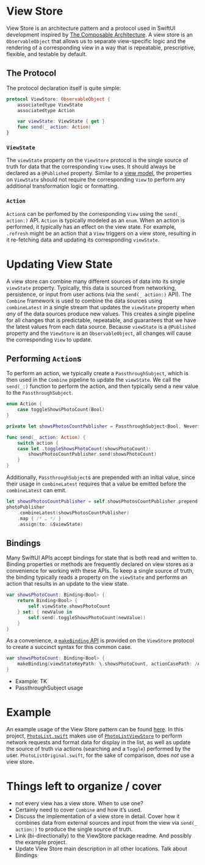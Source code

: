 # View Store

View Store is an architecture pattern and a protocol used in SwiftUI development inspired by [The Composable Architecture](https://github.com/pointfreeco/swift-composable-architecture). A view store is an `ObservableObject` that allows us to separate view-specific logic and the rendering of a corresponding view in a way that is repeatable, prescriptive, flexible, and testable by default.

## The Protocol

The protocol declaration itself is quite simple:

```swift
protocol ViewStore: ObservableObject {
    associatedtype ViewState
    associatedtype Action

    var viewState: ViewState { get }
    func send(_ action: Action)
}
```

### `ViewState`

The `viewState` property on the `ViewStore` protocol is the single source of truth for data that the corresponding `View` uses. It should always be declared as a `@Published` property. Similar to a [view model](https://github.com/Lickability/swift-best-practices/blob/main/ViewModel.md), the properties on `ViewState` should not require the corresponding `View` to perform any additional transformation logic or formatting.

### `Action`

`Action`s can be perfomed by the corresponding `View` using the `send(_ action:)` API. `Action` is typically modeled as an `enum`. When an action is performed, it typically has an effect on the view state. For example, `.refresh` might be an action that a `View` triggers on a view store, resulting in it re-fetching data and updating its corresponding `viewState`.

# Updating View State

A view store can combine many different sources of data into its single `viewState` property. Typically, this data is sourced from networking, persistence, or input from user actions (via the `send(_ action:)` API). The `Combine` framework is used to combine the data sources using `combineLatest` in a single stream that updates the `viewState` property when _any_ of the data sources produce new values. This creates a single pipeline for all changes that is predictable, repeatable, and guarantees that we have the latest values from each data source. Because `viewState` is a `@Published` property and the `ViewStore` is an `ObservableObject`, all changes will cause the corresponding `View` to update.

## Performing `Action`s

To perform an action, we typically create a `PassthroughSubject`, which is then used in the `Combine` pipeline to update the `viewState`. We call the `send(_:)` function to perform the action, and then typically send a new value to the `PassthroughSubject`.

```swift
enum Action {
    case toggleShowsPhotoCount(Bool)
}

private let showsPhotosCountPublisher = PassthroughSubject<Bool, Never>()

func send(_ action: Action) {
    switch action {
    case let .toggleShowsPhotoCount(showsPhotoCount):
        showsPhotosCountPublisher.send(showsPhotoCount)
    }
}
```

Additionally, `PassthroughSubject`s are prepended with an initial value, since their usage in `combineLatest` requires that a value be emitted before the `combineLatest` can emit.

```swift
let showsPhotosCountPublisher = self.showsPhotosCountPublisher.prepend(ViewState.initial.showsPhotoCount)
photoPublisher
    .combineLatest(showsPhotosCountPublisher)
    .map { /* … */ }
    .assign(to: &$viewState)
```

## Bindings

Many SwiftUI APIs accept bindings for state that is both read and written to. Binding properties or methods are frequently declared on view stores as a convenience for working with these APIs. To keep a single source of truth, the binding typically reads a property on the `viewState` and performs an action that results in an update to the view state.

```swift
var showsPhotoCount: Binding<Bool> {
    return Binding<Bool> {
        self.viewState.showsPhotoCount
    } set: { newValue in
        self.send(.toggleShowsPhotoCount(newValue))
    }
}
```

As a convenience, a [`makeBinding` API](https://github.com/Lickability/ViewStore/blob/main/Sources/ViewStore/ViewStore%2BBindingAdditions.swift) is provided on the `ViewStore` protocol to create a succinct syntax for this common case.

```swift
var showsPhotoCount: Binding<Bool> {
    makeBinding(viewStateKeyPath: \.showsPhotoCount, actionCasePath: /Action.toggleShowsPhotoCount)
}
```

* Example: TK
* PassthroughSubject usage

# Example

An example usage of the View Store pattern can be found [here](https://github.com/Lickability/view-store-lwl). In this project, [`PhotoList.swift`](https://github.com/Lickability/view-store-lwl/blob/main/ViewStoreLWL/Photos/PhotoList.swift) makes use of [`PhotoListViewStore`](https://github.com/Lickability/view-store-lwl/blob/main/ViewStoreLWL/Photos/PhotoListViewStore.swift) to perform network requests and format data for display in the list, as well as update the source of truth via actions (searching and a `Toggle`) performed by the user. `PhotoListOriginal.swift`, for the sake of comparison, does _not_ use a view store.

# Things left to organize / cover
* not every view has a view store. When to use one?
* Certainly need to cover `Combine` and how it’s used.
* Discuss the implementation of a view store in detail. Cover how it combines data from external sources and input from the view via `send(_ action:)` to produce the single source of truth.
* Link (bi-directionally) to the ViewStore package readme. And possibly the example project.
* Update View Store main description in all other locations.
Talk about Bindings